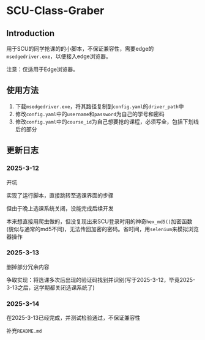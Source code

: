 # SCU-Class-Graber

## Introduction

用于SCU的同学抢课的的小脚本，不保证兼容性，需要edge的`msedgedriver.exe`，以便接入edge浏览器。

注意：仅适用于Edge浏览器。


## 使用方法

1. 下载`msedgedriver.exe`，将其路径复制到`config.yaml`的`driver_path`中
2. 修改`config.yaml`中的`username`和`password`为自己的学号和密码
3. 修改`config.yaml`中的`course_id`为自己想要抢的课程，必须写全，包括下划线后的部分


## 更新日志

### 2025-3-12

开坑

实现了运行脚本，直接跳转至选课界面的步骤

但由于晚上选课系统关闭，没能完成后续开发

本来想直接用爬虫做的，但没复现出来SCU登录时用的神奇`hex_md5()`加密函数(貌似与通常的md5不同)，无法传回加密的密码。省时间，用`selenium`来模拟浏览器操作

### 2025-3-13

删掉部分冗余内容

争取实现：将选课多次后出现的验证码找到并识别(写于2025-3-12，毕竟2025-3-13之后，这学期都关闭选课系统了)

### 2025-3-14

在2025-3-13已经完成，并测试检验通过，不保证兼容性

补充`README.md`
